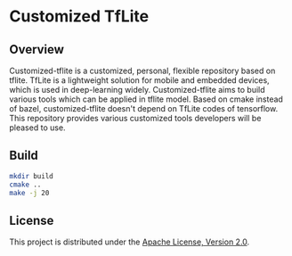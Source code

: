 # Customized TfLite

## Overview
Customized-tflite is a customized, personal, flexible repository based on tflite. TfLite is a lightweight solution for mobile and embedded devices, which is used in deep-learning widely. Customized-tflite aims to build various tools which can be applied in tflite model. Based on cmake instead of bazel, customized-tflite doesn't depend on TfLite codes of tensorflow. This repository provides various customized tools developers will be pleased to use.

## Build
```bash
mkdir build
cmake ..
make -j 20
```

## License

This project is distributed under the [Apache License, Version 2.0](LICENSE).
